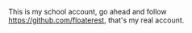 This is my school account, go ahead and follow https://github.com/floaterest, that's my real account.
